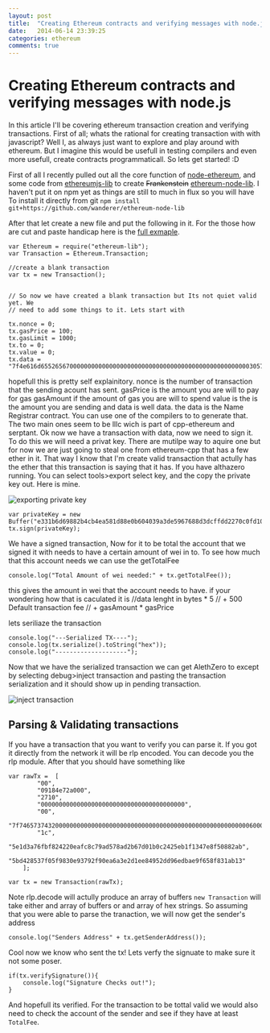 ```yaml
---
layout: post
title:  "Creating Ethereum contracts and verifying messages with node.js"
date:   2014-06-14 23:39:25
categories: ethereum
comments: true
---
```


# Creating Ethereum contracts and verifying messages with node.js

In this article I'll be covering ethereum transaction creation and verifying transactions. First of all; whats the rational for creating transaction with with javascript? Well I, as always just want to explore and play around with ethereum. But I imagine this would be usefull in testing compilers and even more usefull, create contracts programmaticall. So lets get started! :D

First of all I recently pulled out all the core function of [node-ethereum](https://github.com/josephyzhou/node-ethereum), and some code from [ethereumjs-lib](https://github.com/ethereum/ethereumjs-lib) to create ~~Frankenstein~~ [ethereum-node-lib](https://github.com/wanderer/ethereum-node-lib). I haven't put it on npm yet as things are still to much in flux so you will have To install it directly from git `npm install git+https://github.com/wanderer/ethereum-node-lib`

After that let create a new file and put the following in it. For the those how are cut and paste handicap here is the [full exmaple](https://github.com/wanderer/ethereum-node-lib/blob/master/examples/transactions.js).  

```
var Ethereum = require("ethereum-lib");
var Transaction = Ethereum.Transaction;

//create a blank transaction
var tx = new Transaction();


// So now we have created a blank transaction but Its not quiet valid yet. We
// need to add some things to it. Lets start with 

tx.nonce = 0;
tx.gasPrice = 100;
tx.gasLimit = 1000;
tx.to = 0;
tx.value = 0;
tx.data = "7f4e616d65526567000000000000000000000000000000000000000000000000003057307f4e616d6552656700000000000000000000000000000000000000000000000000573360455760415160566000396000f20036602259604556330e0f600f5933ff33560f601e5960003356576000335700604158600035560f602b590033560f60365960003356573360003557600035335700";
```

hopefull this is pretty self explainitory. nonce is the number of transaction that the sending acount has sent. gasPrice is the amount you are will to pay for gas gasAmount if the amount of gas you are will to spend value is the is the amount you are sending and data is well data. the data is the Name Registrar contract. You can use one of the compilers to to generate that. The two main ones seem to be lllc wich is part of cpp-ethereum and serptant. Ok now we have a transaction with data, now we need to sign it. To do this we will need a privat key. There are mutilpe way to aquire one but for now we are just going to steal one from ethereum-cpp that has a few ether in it. That way I know that I'm create valid transaction that actully has the ether that this transaction is saying that it has. If you have althazero running. You can select tools>export select key, and the copy the private key out. Here is mine.

![exporting private key](https://i.imgur.com/N0S4q3l.png) 

```
var privateKey = new Buffer("e331b6d69882b4cb4ea581d88e0b604039a3de5967688d3dcffdd2270c0fd109");
tx.sign(privateKey);
```

We have a signed transaction, Now for it to be total the account that we signed it with needs to have a certain amount of wei in to. To see how much that this account needs we can use the getTotalFee

```
console.log("Total Amount of wei needed:" + tx.getTotalFee());
```

this gives the amount in wei that the account needs to have. if your wondering how that is caculated it is
//data lenght in bytes * 5
// + 500 Default transaction fee
// + gasAmount * gasPrice

lets seriliaze the transaction

```
console.log("---Serialized TX----");
console.log(tx.serialize().toString("hex"));
console.log("--------------------");
```

Now that we have the serialized transaction we can get AlethZero to except by selecting debug>inject transaction and pasting the transaction serialization and it should show up in pending transaction.

![inject transaction](https://i.imgur.com/YPEkMTx.png) 



## Parsing & Validating transactions
If you have a transaction that you want to verify you can parse it. If you got it directly from the network it will be rlp encoded. You can decode you the rlp module. After that you should have something like

```
var rawTx =  [
        "00",
        "09184e72a000",
        "2710",
        "0000000000000000000000000000000000000000",
        "00",
        "7f7465737432000000000000000000000000000000000000000000000000000000600057",
        "1c",
        "5e1d3a76fbf824220eafc8c79ad578ad2b67d01b0c2425eb1f1347e8f50882ab",
        "5bd428537f05f9830e93792f90ea6a3e2d1ee84952dd96edbae9f658f831ab13"
    ];

var tx = new Transaction(rawTx);
```

Note rlp.decode will actully produce an array of buffers `new Transaction` will take either and array of buffers or and array of hex strings. So assuming that you were able to parse the tranaction, we will now get the sender's address

```
console.log("Senders Address" + tx.getSenderAddress());
```

Cool now we know who sent the tx! Lets verfy the signuate to make sure it not some poser.

```
if(tx.verifySignature()){
    console.log("Signature Checks out!");
}
```

And hopefull its verified. For the transaction to be tottal valid we would  also need to check the account of the sender and see if they have at least  `TotalFee`. 

